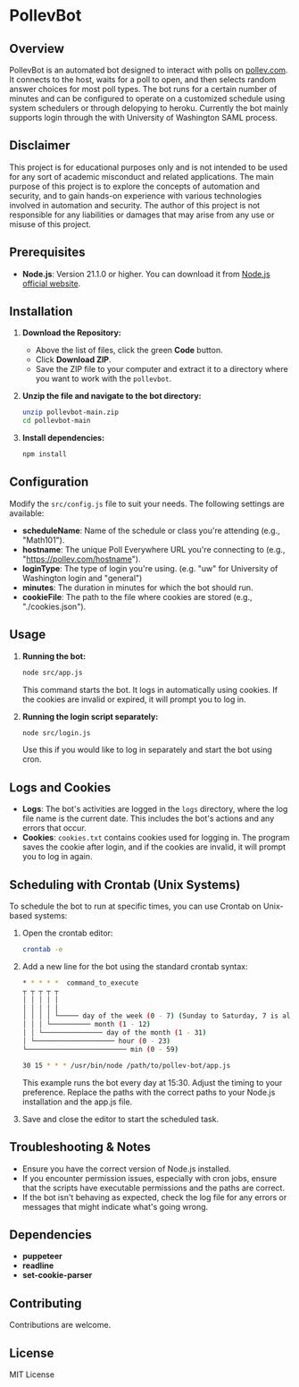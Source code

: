 
# PollevBot

## Overview

PollevBot is an automated bot designed to interact with polls on [pollev.com](https://pollev.com/). It connects to the host, waits for a poll to open, and then selects random answer choices for most poll types. The bot runs for a certain number of minutes and can be configured to operate on a customized schedule using system schedulers or through delopying to heroku. Currently the bot mainly supports login through the with University of Washington SAML process.

## Disclaimer

This project is for educational purposes only and is not intended to be used for any sort of academic misconduct and related applications. The main purpose of this project is to explore the concepts of automation and security, and to gain hands-on experience with various technologies involved in automation and security. The author of this project is not responsible for any liabilities or damages that may arise from any use or misuse of this project.

## Prerequisites

- **Node.js**: Version 21.1.0 or higher. You can download it from [Node.js official website](https://nodejs.org/).

## Installation

1. **Download the Repository:**
   - Above the list of files, click the green **Code** button.
   - Click **Download ZIP**.
   - Save the ZIP file to your computer and extract it to a directory where you want to work with the `pollevbot`.

2. **Unzip the file and navigate to the bot directory:**

   ```bash
   unzip pollevbot-main.zip
   cd pollevbot-main
   ```

3. **Install dependencies:**

   ```bash
   npm install
   ```

## Configuration

Modify the `src/config.js` file to suit your needs. The following settings are available:

- **scheduleName**: Name of the schedule or class you're attending (e.g., "Math101").
- **hostname**: The unique Poll Everywhere URL you're connecting to (e.g., "https://pollev.com/hostname").
- **loginType**: The type of login you're using. (e.g. "uw" for University of Washington login and "general")
- **minutes**: The duration in minutes for which the bot should run.
- **cookieFile**: The path to the file where cookies are stored (e.g., "./cookies.json").

## Usage

1. **Running the bot:**

   ```bash
   node src/app.js
   ```

   This command starts the bot. It logs in automatically using cookies. If the cookies are invalid or expired, it will prompt you to log in.

2. **Running the login script separately:**

   ```bash
   node src/login.js
   ```

   Use this if you would like to log in separately and start the bot using cron.

## Logs and Cookies

- **Logs**: The bot's activities are logged in the `logs` directory, where the log file name is the current date. This includes the bot's actions and any errors that occur.
- **Cookies**: `cookies.txt` contains cookies used for logging in. The program saves the cookie after login, and if the cookies are invalid, it will prompt you to log in again.

## Scheduling with Crontab (Unix Systems)

To schedule the bot to run at specific times, you can use Crontab on Unix-based systems:

1. Open the crontab editor:

   ```bash
   crontab -e
   ```

2. Add a new line for the bot using the standard crontab syntax:

   ```bash
   * * * * *  command_to_execute
   ┬ ┬ ┬ ┬ ┬
   │ │ │ │ │
   │ │ │ │ │
   │ │ │ │ └───── day of the week (0 - 7) (Sunday to Saturday, 7 is also Sunday)
   │ │ │ └────────── month (1 - 12)
   │ │ └─────────────── day of the month (1 - 31)
   │ └──────────────────── hour (0 - 23)
   └───────────────────────── min (0 - 59)
   ```

   ```bash
   30 15 * * * /usr/bin/node /path/to/pollev-bot/app.js
   ```
   
   This example runs the bot every day at 15:30. Adjust the timing to your preference. Replace the paths with the correct paths to your Node.js installation and the app.js file.



3. Save and close the editor to start the scheduled task.

## Troubleshooting & Notes

- Ensure you have the correct version of Node.js installed.
- If you encounter permission issues, especially with cron jobs, ensure that the scripts have executable permissions and the paths are correct.
- If the bot isn't behaving as expected, check the log file for any errors or messages that might indicate what's going wrong.

## Dependencies
- **puppeteer**
- **readline**
- **set-cookie-parser**

## Contributing

Contributions are welcome.

## License

MIT License
